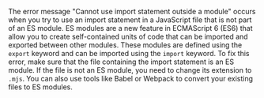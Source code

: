 The error message "Cannot use import statement outside a module" occurs when you try to use an import statement in a JavaScript file that is not part of an ES module.
ES modules are a new feature in ECMAScript 6 (ES6) that allow you to create self-contained units of code that can be imported and exported between other modules. These modules are defined using the `export` keyword and can be imported using the `import` keyword.
To fix this error, make sure that the file containing the import statement is an ES module. If the file is not an ES module, you need to change its extension to `.mjs`. You can also use tools like Babel or Webpack to convert your existing files to ES modules.
